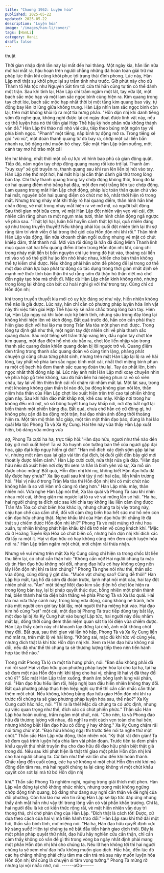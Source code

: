 ```yaml
---
title: "Chương 1962: Luyện hóa"
published: 2025-05-22
updated: 2025-05-22
description: 'Luyện hóa'
image: '/images/han-li/cover/'
tags: [HanLi]
category: HanLi
draft: false
---
```


thuật

Thời gian nhập định lần này lại mất đến hai tháng.
Một ngày kia, hắn lần nữa mở hai mắt ra, hậu hoạn trên người
chẳng những đã hoàn toàn giải trừ mà pháp lực thần khí cũng
khôi phục tới trạng thái đỉnh phong. Lúc này, Hàn Lập mới thật sự
khôi phục lại sự trầm tĩnh như trước.
Giờ phút này cho dù Thánh tổ Ma tộc như Nguyên Sát tìm tới cửa
thì hắn cũng tự tin có thể đánh một trận.
Sau khi tỉnh lại, Hàn Lập chỉ trầm ngâm một lát, tay vừa lật, một
bạch sắc mộc hạp và một lam sắc ngọc bình cùng hiện ra. Kim
quang trong tay chợt lóe, bạch sắc mộc hạp nhất thời bị một tầng
kim quang bao vây, tự động bay lên lơ lửng giữa không trung.
Hàn Lập nhìn lam sắc ngọc bình còn lại, trên mặt không khỏi lộ ra
một tia hưng phấn.
"Hỗn độn nhị khí danh tiếng sớm đã nghe qua, không nghĩ được
lại có ngày đoạt được linh vật này, nếu có thể luyện hóa nó thì tiến
giai Hợp Thể hậu kỳ hơn phân nửa không thành vấn đề."
Hàn Lập thì thào nói nhỏ vài câu, tiếp theo búng một ngón tay về
phía bình ngọc.
"Phanh" một tiếng, nắp bình tự động mở ra.
Trong tiếng xé gió "vù vù", một đoàn thanh quang từ đó bay ra,
chớp một cái liền bắn nhanh ra, bộ dáng như muốn bỏ chạy.
Sắc mặt Hàn Lập trầm xuống, một cánh tay mơ hồ trảo một cái

lên hư không, nhất thời một cỗ cự lực vô hình bao phủ cả gian
động quật. Tiếp đó, năm ngón tay chớp động quang mang rồi kéo
trở lại. Thanh âm "xuy xuy" xé gió truyền ra, thanh quang sau khi
run lên liền bị hút vào tay.
Hàn Lập nhẹ thở một hơi, hai mắt híp lại cẩn thận đánh giá thứ
trong lòng bàn tay. Chỉ thấy thanh quang trong tay chớp động
không thôi, trong đó lại có hai quang điểm nhỏ bằng hạt đậu, một
đen một trắng liên tục chớp động.
Lam quang trong mắt Hàn Lập chợt động, pháp lực toàn thân
quán chú vào hai mắt, nguyên bổn hai quang điểm có chút mơ
hồ, nhất thời hiện rõ trong mắt. Nhưng trong nháy mắt khi thấy rõ
hai quang điểm, thân hình hắn khẽ chấn động, vẻ mặt trong nháy
mắt hiện ra vẻ mờ mịt, cả người bất động. Sau thời gian một bữa
cơm, vẻ mặt Hàn Lập đột nhiên vặn vẹo vài cái, đột nhiên cắn
răng phun ra một ngụm máu tươi, thân hình chấn động ngã
ngược về phía sau.
"Thật lợi hại, luân hồi huyễn cảnh thật lợi hại, quả nhiên đáng sợ
như trong truyền thuyết! Nếu không phải lúc cuối đột nhiên tỉnh lại
thì sợ rằng tâm trí vĩnh viễn ở lại trong thế giới của Hỗn độn nhị
khí rồi."
Thân hình Hàn Lập vừa động, lần nữa khoanh chân ngồi xuống
nhưng vẻ mặt có chút khiếp đảm, thất thanh nói.
Mới vừa rồi đúng là hắn đã dùng Minh Thanh linh mục quan sát
hai tiểu quang điểm ở bên trong Hỗn độn nhị khí, cũng chỉ trong
nháy mắt liền bị bổn nguyên chi lực trong đó hút vào, thoáng cái
liền rơi vào vô số thế giới hư ảo lớn nhỏ khác nhau, khiến cho
bản thân không thể tự kiềm chế được.
Nếu không phải hắn sớm đề phòng để lại trong cơ thể một đạo
chân lực bạo phát tự động có tác dụng trong thời gian nhất định
sẽ mạnh mẽ thức tỉnh bản thân thì sợ rằng sớm đã thân hủ thần
diệt mà chờ đến ngày tạo hóa mà chết đi.
Mặc dù Hàn Lập chấn kinh không nhỏ, nhưng trong lòng lại không
còn bất cứ hoài nghi gì với thứ trong tay. Cũng chỉ có Hỗn độn nhị

khí trong truyền thuyết kia mới có uy lực đáng sợ như vậy, hiển
nhiên không thể nào là giả được. Lúc này, hắn chỉ cần có phương
pháp luyện hóa linh vật này thì việc tiến giai Hợp Thể hậu kỳ sẽ
nắm chắc trong lòng bàn tay.
Hiện tại, Hàn Lập ngay cả khi luôn cực kỳ bình tĩnh, nhưng sâu
trong đáy lòng lại không khỏi hiện lên vẻ kích động. Bất quá trước
đó, hắn còn cần phải thực hiện giao dịch với hai lão ma trong
Trấn Ma tỏa một phen mới được.
Trong lòng tự định giá như thế, một ngón tay đột nhiên chỉ về phía
thanh sắc quang đoàn. Sau một tiếng sét trầm thấp vang lên, đầu
ngón tay chợt lóe kim quang, một đạo điện hồ nhỏ xíu bắn ra,
chợt lóe liền nhập vào trong thanh sắc quang đoàn khiến quang
đoàn bị lôi ngược trở về.
Quang điểm đen trắng trong thanh sắc quang đoàn vô cùng tĩnh
lặng, phảng phất chuyện gì cũng chưa từng phát sinh, nhưng trên
mặt Hàn Lập lại lộ ra vẻ hài lòng, tay phất về phía lam sắc ngọc
bình một cái, nhất thời miệng bình phun ra một cổ bạch hà đem
thanh sắc quang đoàn thu lại.
Tay áo phất lên, bình ngọc nhất thời đóng nắp lại.
Lúc này ánh mắt Hàn Lập mới xoay chuyển nhìn về phía hộp gỗ
trên không, sau đó hắn liền há miệng phun ra vô số viên châu, tay
lại vỗ lên thiên linh cái rồi chậm rãi nhắm mắt lại. Một lát sau,
trong một khoảng không gian thần bí nào đó, ba động không gian
nổi lên, thần niệm hóa thân của Hàn Lập chợt lóe xuất hiện trên
trời cao tại phiến không gian này. Sau khi hắn đảo mắt khắp nơi,
khẽ cau mày.
Khắp nơi trong hư không đều mờ mịt, vô số bông tuyết tung bay
khắp nơi, nơi đây bất ngờ lại biến thành một phiến băng địa. Bất
quá, chưa chờ hắn có cử động gì, hư không phụ cận đã ba động
một trận, hai đạo nhân ảnh đồng thời thoáng hiện ra. Một tên mộ
thân hắc giáp, một tên một thân đạo bào, đúng là hai lão quái Ma
tộc Phong Tà và Xa Kỵ Cung.
Hai tên này vừa thấy Hàn Lập xuất hiện, bộ dáng vừa mừng vừa

sợ, Phong Tà cười ha ha, trực tiếp hỏi:"Hàn đạo hữu, ngươi như
thế nào đến bây giờ mới xuất hiện! Ta và Xa huynh còn tưởng bản
thể của ngươi gặp đại họa, gặp đại kiếp nguy hiểm gì đó!"
"Hàn mỗ đích xác định sớm gặp lại hai vị, nhưng một năm qua lại
gặp vài tên đại địch, bị đuổi giết đến bây giờ mới thoát ly được
hiểm cảnh."
Hàn Lập cười cười, nửa thật nửa giả đáp.
"Hàn đạo hữu nếu đã xuất hiện nơi đây thì xem ra hẳn là bình yên
vô sự, Xa mỗ xin được chúc mừng! Bất quá, Hỗn độn nhị khí nọ,
không biết Hàn đạo hữu đă lấy được hay chưa?"
Xa lão quái sau khi tùy ý nói hai câu, liền khẩn trương hỏi.
"Hai vị nếu ở trong Trấn Ma tỏa thì Hỗn độn nhị khí có mất chút
nào không hẳn là so với Hàn mỗ càng rõ ràng hơn."
Hàn Lập nhíu mày, thản nhiên nói.
Vừa nghe Hàn Lập nói thế, Xa lão quái và Phong Tà sau khi nhìn
nhau một cái, không giận mà ngược lại lộ ra vẻ vui mừng lẫn sợ
hãi.
"Ha ha, hai người chúng ta đích xác sau khi chia tay không lâu
liền cảm ứng được Trấn Ma Tỏa có chút biến hóa khác lạ, nhưng
chúng ta bị vây trong này, chịu hạn chế của cấm chế, đối với cảm
ứng biến hóa hết sức mơ hồ nên còn cần đạo hữu chứng thật.
Nghe khẩu khí của Hàn đạo hữu thì chẳng lẽ đã thật sự chiếm
được Hỗn độn nhị khí?"
Phong Tà vẻ mặt mừng rỡ như hoa xuân, tự nhiên không phát
hiện khẩu khí đã trở nên vô cùng khách khí.
"Mặc dù ở Hoàng Tuyền Địa Hòa có chút biến cổ, nhưng hồn độn
nhị khí đích xác đã lấy ra một ít. Hai vị đạo hữu có hay không
cũng nên đem cách luyện hóa nói ra."
Hàn Lập trầm ngâm một chút, mới chậm rãi thừa nhận.

Nhưng vẻ vui mừng trên mặt Xa Kỵ Cung cũng chỉ hiện ra trong
chốc lát liền thu liễm lại, có chút cẩn thận hỏi:
"Không cần vội! Hai người chúng ta mặc dù tin Hàn đạo hữu
không nói dối, nhưng đạo hữu có hay không cũng nên lấy Hỗn
độn nhị khí ra làm chứng? "
Phong Tà nghe nói như thế, thần sắc vừa động, cũng đồng ý gật
đầu.
"Muốn vật chứng sao? Cũng dễ thôi!"
Hàn Lập híp mắt, tựa hồ đã sớm đã đoán trước, lạnh nhạt nói một
câu, hai tay đột nhiên phất ra.
"Ầm" một tiếng!
Một đạo kim sắc điện hồ chợt lóe hiện ra trong lòng bàn tay, lại bị
pháp quyết thúc dục, bỗng nhiên một phân thành hai, biến thành
hai tia điện bắn thẳng về phía Phong Tà và Xa lão quái. Hai lão
ma vừa thấy cảnh này, trong lòng vừa động, cũng không né tránh,
hơn nữa một người còn giơ tay bắt lấy, một người thì há miệng
hút vào.
Hai đạo kim hồ cùng "xẹt" một cái, một đạo bị Phong Tà trực tiếp
dùng tay bắt lấy, một đạo lại bị Xa Kỵ Cung hút vào bụng!
Lập tức, hai người này đều nhắm mắt lại, đồng thời cũng đem
thần niệm quan sát tia lôi điện vừa chiếm được.
Hàn Lập thấy cảnh này chỉ khoanh tay đứng tại chỗ, ánh mắt
không chút thay đổi. Bất quá, sau thời gian vài lần hô hấp, Phong
Tà và Xa Kỵ Cung liền mở mắt ra, trên mặt lộ vẻ hài lòng.
"Không sai, mặc dù khí tức vô cùng yếu, nhưng đích thật là khí
tức Hỗn độn nhị khí. Xem ra Hàn đạo hữu không nói dối, nếu đã
như thế thì chúng ta sẽ thương lượng tiếp theo nên tiến hành hợp
tác thế nào."

Trong mắt Phong Tà lộ ra một tia hưng phấn, nói.
"Ban đầu không phải đã nói rồi sao! Hai vị đạo hữu giao phương
pháp luyện hóa lại cho tại hạ, tại hạ sẽ đem một nửa Hỗn độn nhị
khi tặng cho hai vị, chẳng lẽ hai vị đã thay đổi chủ ý?"
Sắc mặt Hàn Lập trầm xuống, thanh âm bỗng lạnh lùng vài phần,
nói.
"Hàn đạo hữu hiểu lầm rồi, hiệp nghị ban đầu hiển nhiên không
thay đổi. Bất quá phương pháp thực hiện hiệp nghị cụ thể thì cần
cẩn nhắc cẩn thận thêm một chút. Nếu không, không bằng đạo
hữu giao Hỗn độn nhị khí ra trước rồi chúng ta sẽ giao phương
pháp luyện hóa sau, thế nào?"
Xa Kỵ Cung cười hắc hắc, nói.
"Thi ra là thế! Mặc dù chúng ta có ước định, nhưng sự việc quan
trọng như thế, đích xác có chút phiền phức."
Thần sắc Hàn Lập hòa hoãn xuống, trầm ngâm một chút, nói.
"Cho nên, ta và Phong đạo hữu đã thương lượng với nhau, đã
nghĩ ra một cách vẹn toàn cho hai bên, nhưng không biết Hàn đạo
hữu có đồng ý hay không."
Xa Kỵ Cung chậm rãi nói từng chữ một.
"Đạo hữu không ngại thì trước tiên nói ta nghe thử một chút."
Thần sắc Hàn Lập vừa động, thản nhiên nói.
"Kỳ thật rất đơn giản! Ta sẽ đem quá trình luyện hóa chia làm vài
phân đoạn. Trước tiên ta đem phần khẩu quyết thứ nhất truyền
thụ cho đạo hữu để đạo hữu phân biệt thật giả trong đó. Nếu sau
khi phát hiện là thật thì giao một phần Hỗn độn nhị khí cho hai
người chúng ta. Cứ làm như thế vài lần cho đến khi hoàn thành.
Chắc rằng đến cuối cùng, các hạ sẽ không vì một chút Hỗn độn
nhị khí mà động đến tâm ma, mà hai người chúng ta lại càng
không vì một chút khẩu quyết còn sót lại mà từ bỏ Hỗn độn nhị

khí."
Thần sắc Phong Tà nghiêm nghị, ngưng trọng giải thích một
phen.
Hàn Lập vẫn đứng tại chỗ không nhúc nhích, nhưng trong măt
không ngừng chớp động tinh quang, bộ dáng như đang suy nghĩ
cẩn thận về đề nghị của đối phương. Còn hai lão ma vốn tin rằng
Hàn Lập sẽ lập tức đáp ứng nhưng thấy ánh mắt hắn như vậy thì
trong lòng vẫn có vài phần khẩn trương. Chỉ là, hai người đều là
kẻ có kiến thức rộng rãi, vẻ mặt hiển nhiên vẫn duy trì thong thả,
chỉ chờ phản ứng của Hàn Lập.
"Đích thật là cách tốt! Được, cứ dựa theo cách của hai vị mà tiến
hành trao đổi."
Hàn Lập sau khi thở dài một hơi, thần sắc bình tĩnh, mở miệng
nói.
"Ha ha, Hàn đạo hữu quyết định cực kỳ sáng suốt! Hiện tại chúng
ta nê bắt đầu tiến hành giao dịch thôi. Đây là một phần pháp
quyết thứ nhất, đạo hữu hãy nghiên cứu cẩn thận, chỉ cần cảm
thấỵ không có vấn đề gì thì trong vòng ba ngày nhất định phải
mang một phần Hỗn độn nhị khí cho chúng ta. Nếu lỡ hẹn không
tới thì hai người chúng ta sẽ xem như đạo hữu không muốn giao
dịch. Hắc hắc, đến lúc đó các hạ chẳng những phải chịu tâm ma
cắn trả mà sau này muốn luyện hóa Hỗn độn nhị khí cũng là
chuyện si tâm vọng tưởng."
Phong Tà mừng rỡ nhưng lại vội nhắc nhở, nói.
------oOo------
